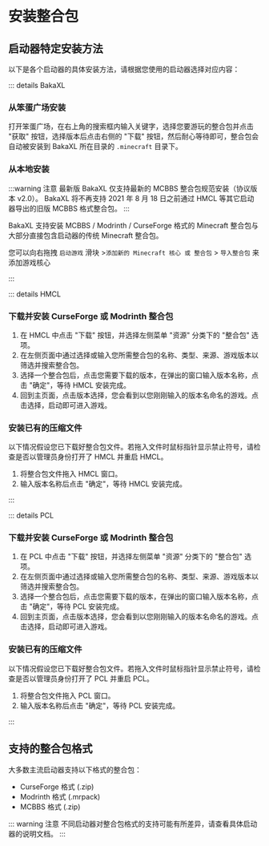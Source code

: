 # 安装整合包

## 启动器特定安装方法

以下是各个启动器的具体安装方法，请根据您使用的启动器选择对应内容：

::: details BakaXL

### 从笨蛋广场安装

打开笨蛋广场，在右上角的搜索框内输入关键字，选择您要游玩的整合包并点击 "获取" 按钮，选择版本后点击右侧的 "下载" 按钮，然后耐心等待即可，整合包会自动被安装到 BakaXL 所在目录的 `.minecraft` 目录下。

### 从本地安装

:::warning 注意
最新版 BakaXL 仅支持最新的 MCBBS 整合包规范安装（协议版本 v2.0）。
BakaXL 将不再支持 2021 年 8 月 18 日之前通过 HMCL 等其它启动器导出的旧版 MCBBS 格式整合包。
:::

BakaXL 支持安装 MCBBS / Modrinth / CurseForge 格式的 Minecraft 整合包与大部分直接包含启动器的传统 Minecraft 整合包。

您可以向右拖拽 `启动游戏` 滑块 >`添加新的 Minecraft 核心 或 整合包` > `导入整合包` 来添加游戏核心

:::

::: details HMCL

### 下载并安装 CurseForge 或 Modrinth 整合包

1. 在 HMCL 中点击 "下载" 按钮，并选择左侧菜单 "资源" 分类下的 "整合包" 选项。
2. 在左侧页面中通过选择或输入您所需整合包的名称、类型、来源、游戏版本以筛选并搜索整合包。
3. 选择一个整合包后，点击您需要下载的版本，在弹出的窗口输入版本名称，点击 "确定"，等待 HMCL 安装完成。
4. 回到主页面，点击版本选择，您会看到以您刚刚输入的版本名命名的游戏。点击选择，启动即可进入游戏。

### 安装已有的压缩文件

以下情况假设您已下载好整合包文件。若拖入文件时鼠标指针显示禁止符号，请检查是否以管理员身份打开了 HMCL 并重启 HMCL。

1. 将整合包文件拖入 HMCL 窗口。
2. 输入版本名称后点击 "确定"，等待 HMCL 安装完成。

:::

::: details PCL

### 下载并安装 CurseForge 或 Modrinth 整合包

1. 在 PCL 中点击 "下载" 按钮，并选择左侧菜单 "资源" 分类下的 "整合包" 选项。
2. 在左侧页面中通过选择或输入您所需整合包的名称、类型、来源、游戏版本以筛选并搜索整合包。
3. 选择一个整合包后，点击您需要下载的版本，在弹出的窗口输入版本名称，点击 "确定"，等待 PCL 安装完成。
4. 回到主页面，点击版本选择，您会看到以您刚刚输入的版本名命名的游戏。点击选择，启动即可进入游戏。

### 安装已有的压缩文件

以下情况假设您已下载好整合包文件。若拖入文件时鼠标指针显示禁止符号，请检查是否以管理员身份打开了 PCL 并重启 PCL。

1. 将整合包文件拖入 PCL 窗口。
2. 输入版本名称后点击 "确定"，等待 PCL 安装完成。

:::

## 支持的整合包格式

大多数主流启动器支持以下格式的整合包：

- CurseForge 格式 (.zip)
- Modrinth 格式 (.mrpack)
- MCBBS 格式 (.zip)

::: warning 注意
不同启动器对整合包格式的支持可能有所差异，请查看具体启动器的说明文档。
:::